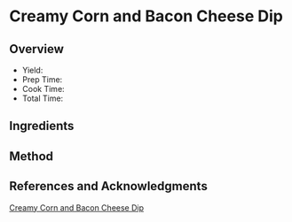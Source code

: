# Creamy Corn and Bacon Cheese Dip

## Overview

- Yield:
- Prep Time:
- Cook Time:
- Total Time:

## Ingredients


## Method



## References and Acknowledgments

[Creamy Corn and Bacon Cheese Dip](http://www.wineandglue.com/2013/10/creamy-corn-and-bacon-cheese-dip.html)
